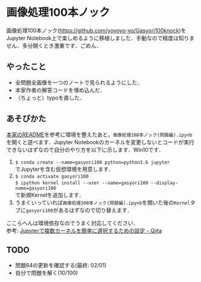 <link href=".\style.css" rel="stylesheet"></link>

# 画像処理100本ノック
画像処理100本ノック(https://github.com/yoyoyo-yo/Gasyori100knock)をJupyter Notebook上で楽しめるように移植しました．手動なので精度は知りません．多分開くとき激重です．ごめん．
## やったこと
- 全問題全画像を一つのノートで見られるようにした．
- 本家作者の解答コードを埋め込んだ．
- （ちょっと）typoを直した．
## あそびかた
[本家のREADME](https://github.com/yoyoyo-yo/Gasyori100knock/blob/master/README.md)を参考に環境を整えたあと，`画像処理100本ノック(問題編).ipynb`を開くと遊べます．Jupyter Notebookのカーネルを変更しないとコードが実行できないはずなので自分のやり方を以下に示します．Win10です．
1.  `$ conda create --name=gasyori100 python=python3.6 jupyter`  
    でJupyterを含む仮想環境を用意します．
2. `$ conda activate gasyori100`  
    `$ ipython kernel install --user --name=gasyori100 --display-name=gasyori100`  
    で新規Kernelを追加します．
3. うまくいっていれば`画像処理100本ノック(問題編).ipynb`を開いた後の`Kernel`タブに`gasyori100`があるはずなので切り替えます．

ここらへんは環境依存なのでうまく対応してください．<br>
参考: [Jupyterで複数カーネルを簡単に選択するための設定 - Qiita](https://qiita.com/tomochiii/items/8b937f15c79a0c3eae0e)
## TODO
- 問題64の更新を確認する(最終: 02/01)
- 自分で問題を解く(10/100)
<!-- ## AC表
緑色の問題は解答編にコードを載せているので実装の参考にしてください．
<table>
    <th>問題</th>
    <th>1</th>
    <th>2</th>
    <th>3</th>
    <th>4</th>
    <th>5</th>
    <th>6</th>
    <th>7</th>
    <th>8</th>
    <th>9</th>
    <th>10</th>
    <tr>
        <td>01-10</td>
        <td class="ac">1. チャネル入れ替え</td>
        <td class="ac">2. グレースケール化</td>
        <td class="ac">3. 二値化</td>
        <td class="ac">4. 大津の二値化</td>
        <td class="ac">5. HSV変換</td>
        <td class="ac">6. 減色処理</td>
        <td class="ac">7. 平均プーリング</td>
        <td class="ac">8. Maxプーリング</td>
        <td class="ac">9. ガウシアンフィルタ</td>
        <td class="ac">10. メディアンフィルタ</td>
    </tr>
    <tr>
        <td>11-20</td>
        <td>11. 平滑化フィルタ</td>
        <td>12. モーションフィルタ</td>
        <td>13. MAX-MINフィルタ</td>
        <td>14. 微分フィルタ</td>
        <td>15. Sobelフィルタ</td>
        <td>16. Prewittフィルタ</td>
        <td>17. Laplacianフィルタ</td>
        <td>18. Embossフィルタ</td>
        <td>19. LoGフィルタ</td>
        <td>20. ヒストグラム表示</td>
    </tr>
    <tr>
        <td>21-30</td>
        <td>21. ヒストグラム正規化</td>
        <td>22. ヒストグラム操作</td>
        <td>23. ヒストグラム平坦化</td>
        <td>24. ガンマ補正</td>
        <td>25. 最近傍補間</td>
        <td>26. Bi-linear補間</td>
        <td>27. Bi-cubic補間</td>
        <td>28. アフィン変換(平行移動)</td>
        <td>29. アフィン変換(拡大縮小)</td>
        <td>30. アフィン変換(回転)</td>
    </tr>
    <tr>
        <td>31-40</td>
        <td>31. アフィン変換(スキュー)</td>
        <td>32. フーリエ変換</td>
        <td>33. フーリエ変換　ローパスフィルタ</td>
        <td>34. フーリエ変換　ハイパスフィルタ</td>
        <td>35. フーリエ変換　バンドパスフィルタ</td>
        <td>36. JPEG圧縮 (Step.1)離散コサイン変換</td>
        <td>37. PSNR</td>
        <td>38. JPEG圧縮 (Step.2)DCT+量子化</td>
        <td>39. JPEG圧縮 (Step.3)YCbCr表色系</td>
        <td>40. JPEG圧縮 (Step.4)YCbCr+DCT+量子化</td>
    </tr>
    <tr>
        <td>41-50</td>
        <td>41. Cannyエッジ検出 (Step.1) エッジ強度</td>
        <td>42. Cannyエッジ検出 (Step.2) 細線化</td>
        <td>43. Cannyエッジ検出 (Step.3) ヒステリシス閾処理</td>
        <td>44. Hough変換・直線検出 (Step.1) Hough変換</td>
        <td>45. Hough変換・直線検出 (Step.2) NMS</td>
        <td>46. Hough変換・直線検出 (Step.3) Hough逆変換</td>
        <td>47. モルフォロジー処理(膨張)</td>
        <td>48. モルフォロジー処理(収縮)</td>
        <td>49. オープニング処理</td>
        <td>50. クロージング処理</td>
    </tr>
    <tr>
        <td>51-60</td>
        <td>51. モルフォロジー勾配</td>
        <td>52. トップハット変換</td>
        <td>53. ブラックハット変換</td>
        <td>54. テンプレートマッチング SSD</td>
        <td>55. テンプレートマッチング SAD</td>
        <td>56. テンプレートマッチング NCC</td>
        <td>57. テンプレートマッチング ZNCC</td>
        <td>58. ラベリング 4近傍</td>
        <td>59. ラベリング 8近傍</td>
        <td>60. アルファブレンド</td>
    </tr>
    <tr>
        <td>61-70</td>
        <td>61. 4-連結数</td>
        <td>62. 8-連結数</td>
        <td>63. 細線化処理</td>
        <td>64. ヒルディッチの細線化</td>
        <td>65. Zhang-Suenの細線化</td>
        <td>66. HOG (Step.1) 勾配強度・勾配角度</td>
        <td>67. HOG (Step.2) 勾配ヒストグラム</td>
        <td>68. HOG (Step.3) ヒストグラム正規化</td>
        <td>69. HOG (Step.4) 特徴量の描画</td>
        <td>70. カラートラッキング</td>
    </tr>
    <tr>
        <td>71-80</td>
        <td>71. マスキング</td>
        <td>72. マスキング(カラートラッキング＋モルフォロジー)</td>
        <td>73. 縮小と拡大</td>
        <td>74. ピラミッド差分による高周波成分の抽出</td>
        <td>75. ガウシアンピラミッド</td>
        <td>76. 顕著性マップ</td>
        <td>77. ガボールフィルタ</td>
        <td>78. ガボールフィルタの回転</td>
        <td>79. ガボールフィルタによるエッジ抽出</td>
        <td>80. ガボールフィルタによる特徴抽出</td>
    </tr>
    <tr>
        <td>81-90</td>
        <td>81. Hessianのコーナー検出</td>
        <td>82. Harrisのコーナー検出 (Step.1) Sobel + Gauusian</td>
        <td>83. Harrisのコーナー検出 (Step.2) コーナー検出</td>
        <td>84. 簡単な画像認識 (Step.1) 減色化 + ヒストグラム</td>
        <td>85. 簡単な画像認識 (Step.2) クラス判別</td>
        <td>86. 簡単な画像認識 (Step.3) 評価(Accuracy)</td>
        <td>87. 簡単な画像認識 (Step.4) k-NN</td>
        <td>88. K-means (Step.1) 重心作成</td>
        <td>89. K-means (Step.2) クラスタリング</td>
        <td>90. K-means (Step.3) 初期ラベルの変更</td>
    </tr>
    <tr>
        <td>91-100</td>
        <td>91. K-meansによる減色処理 (Step.1) 色の距離によるクラス分類</td>
        <td>92. K-meansによる減色処理 (Step.2) 減色処理</td>
        <td>93. 機械学習の学習データの用意 (Step.1) IoUの計算</td>
        <td>94. 機械学習の学習データの用意 (Step.2) ランダムクラッピング</td>
        <td>95. ニューラルネットワーク (Step.1) ディープラーニングにする</td>
        <td>96. ニューラルネットワーク (Step.2) 学習</td>
        <td>97. 簡単な物体検出 (Step.1) スライディングウィンドウ + HOG</td>
        <td>98. 簡単な物体検出 (Step.2) スライディングウィンドウ + NN</td>
        <td>99. 簡単な物体検出 (Step.3) Non-Maximum Suppressio</td>
        <td>100. 簡単な物体検出 (Step.4) 評価 Precision, Recall, F-score, mAP</td>
    </tr>
<table> -->
